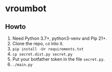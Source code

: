 # vroumbot

## Howto
1. Need Python 3.7+, python3-venv and Pip 21+.
1. Clone the repo, `cd` into it.
1. `pip install -Ur requirements.txt`
1. `cp secret.dist.py secret.py`
1. Put your botfather token in the file `secret.py`.
1. `./main.py`